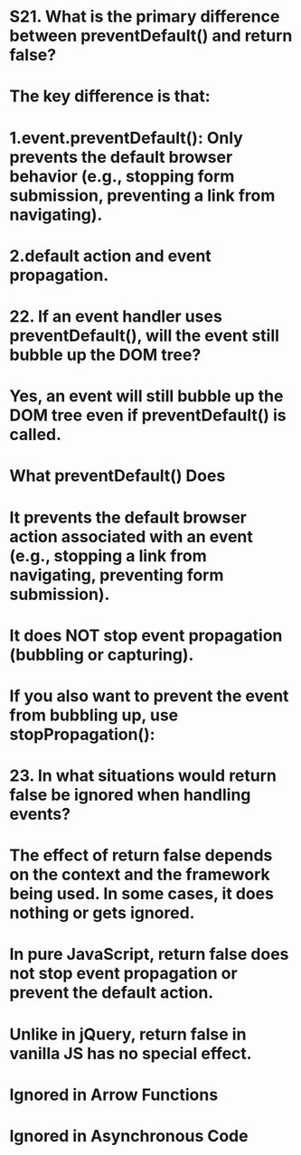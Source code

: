 
# S21. What is the primary difference between preventDefault() and return false?

# The key difference is that:
# 1.event.preventDefault(): Only prevents the default browser behavior (e.g., stopping form submission, preventing a link from navigating).
# 2.default action and event propagation.


# 22. If an event handler uses preventDefault(), will the event still bubble up the DOM tree?
# Yes, an event will still bubble up the DOM tree even if preventDefault() is called.
# What preventDefault() Does
# It prevents the default browser action associated with an event (e.g., stopping a link from navigating, preventing form submission).
# It does NOT stop event propagation (bubbling or capturing).
# If you also want to prevent the event from bubbling up, use stopPropagation():





# 23. In what situations would return false be ignored when handling events?
# The effect of return false depends on the context and the framework being used. In some cases, it does nothing or gets ignored.
# In pure JavaScript, return false does not stop event propagation or prevent the default action.
# Unlike in jQuery, return false in vanilla JS has no special effect.
# Ignored in Arrow Functions
# Ignored in Asynchronous Code